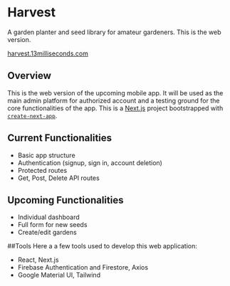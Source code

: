 # Harvest
A garden planter and seed library for amateur gardeners. This is the web version.

[harvest.13milliseconds.com](https://harvest.13milliseconds.com/)

## Overview
This is the web version of the upcoming mobile app. It will be used as the main admin platform for authorized account and a testing ground for the core functionalities of the app.
This is a [Next.js](https://nextjs.org/) project bootstrapped with [`create-next-app`](https://github.com/vercel/next.js/tree/canary/packages/create-next-app).

## Current Functionalities
- Basic app structure
- Authentication (signup, sign in, account deletion)
- Protected routes
- Get, Post, Delete API routes


## Upcoming Functionalities
- Individual dashboard
- Full form for new seeds
- Create/edit gardens

##Tools
Here a a few tools used to develop this web application:
- React, Next.js
- Firebase Authentication and Firestore, Axios 
- Google Material UI, Tailwind
